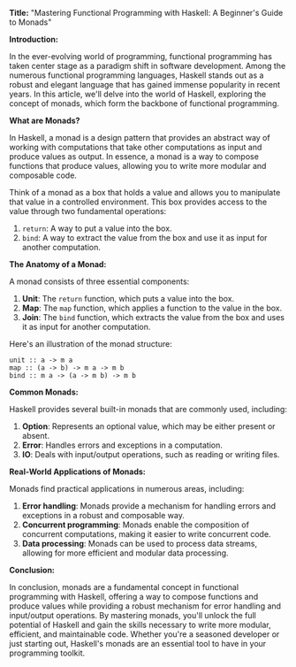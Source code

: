 **Title:** "Mastering Functional Programming with Haskell: A Beginner's Guide to Monads"

**Introduction:**

In the ever-evolving world of programming, functional programming has taken center stage as a paradigm shift in software development. Among the numerous functional programming languages, Haskell stands out as a robust and elegant language that has gained immense popularity in recent years. In this article, we'll delve into the world of Haskell, exploring the concept of monads, which form the backbone of functional programming.

**What are Monads?**

In Haskell, a monad is a design pattern that provides an abstract way of working with computations that take other computations as input and produce values as output. In essence, a monad is a way to compose functions that produce values, allowing you to write more modular and composable code.

Think of a monad as a box that holds a value and allows you to manipulate that value in a controlled environment. This box provides access to the value through two fundamental operations:

1. `return`: A way to put a value into the box.
2. `bind`: A way to extract the value from the box and use it as input for another computation.

**The Anatomy of a Monad:**

A monad consists of three essential components:

1. **Unit**: The `return` function, which puts a value into the box.
2. **Map**: The `map` function, which applies a function to the value in the box.
3. **Join**: The `bind` function, which extracts the value from the box and uses it as input for another computation.

Here's an illustration of the monad structure:
```
unit :: a -> m a
map :: (a -> b) -> m a -> m b
bind :: m a -> (a -> m b) -> m b
```
**Common Monads:**

Haskell provides several built-in monads that are commonly used, including:

1. **Option**: Represents an optional value, which may be either present or absent.
2. **Error**: Handles errors and exceptions in a computation.
3. **IO**: Deals with input/output operations, such as reading or writing files.

**Real-World Applications of Monads:**

Monads find practical applications in numerous areas, including:

1. **Error handling**: Monads provide a mechanism for handling errors and exceptions in a robust and composable way.
2. **Concurrent programming**: Monads enable the composition of concurrent computations, making it easier to write concurrent code.
3. **Data processing**: Monads can be used to process data streams, allowing for more efficient and modular data processing.

**Conclusion:**

In conclusion, monads are a fundamental concept in functional programming with Haskell, offering a way to compose functions and produce values while providing a robust mechanism for error handling and input/output operations. By mastering monads, you'll unlock the full potential of Haskell and gain the skills necessary to write more modular, efficient, and maintainable code. Whether you're a seasoned developer or just starting out, Haskell's monads are an essential tool to have in your programming toolkit.